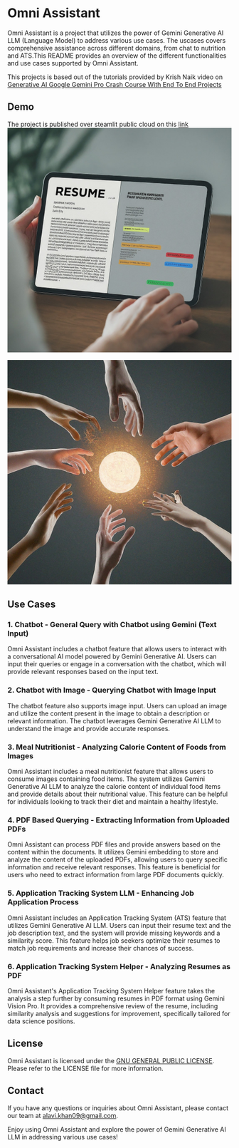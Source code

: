 # Omni Assistant

Omni Assistant is a project that utilizes the power of Gemini Generative AI LLM (Language Model) to address various use cases. The uscases covers comprehensive assistance across different domains, from chat to nutrition and ATS.This README provides an overview of the different functionalities and use cases supported by Omni Assistant.


This projects is based out of the tutorials provided by Krish Naik video on [Generative AI Google Gemini Pro Crash Course With End To End Projects](https://www.youtube.com/watch?v=1ICRLYtkmNU)


## Demo
The project is published over steamlit public cloud on this [link](https://omni-llm.streamlit.app/) 
![ATS Demo](https://github.com/leonasting/OmniAssistant-LLM/blob/main/images/Resume%20Notes.jpeg)

![Omni Layout](https://github.com/leonasting/OmniAssistant-LLM/blob/main/images/omni%20layout.jpeg)

## Use Cases

### 1. Chatbot - General Query with Chatbot using Gemini (Text Input)

Omni Assistant includes a chatbot feature that allows users to interact with a conversational AI model powered by Gemini Generative AI. Users can input their queries or engage in a conversation with the chatbot, which will provide relevant responses based on the input text.

### 2. Chatbot with Image - Querying Chatbot with Image Input

The chatbot feature also supports image input. Users can upload an image and utilize the content present in the image to obtain a description or relevant information. The chatbot leverages Gemini Generative AI LLM to understand the image and provide accurate responses.

### 3. Meal Nutritionist - Analyzing Calorie Content of Foods from Images
    
Omni Assistant includes a meal nutritionist feature that allows users to consume images containing food items. The system utilizes Gemini Generative AI LLM to analyze the calorie content of individual food items and provide details about their nutritional value. This feature can be helpful for individuals looking to track their diet and maintain a healthy lifestyle.

### 4. PDF Based Querying - Extracting Information from Uploaded PDFs

Omni Assistant can process PDF files and provide answers based on the content within the documents. It utilizes Gemini embedding to store and analyze the content of the uploaded PDFs, allowing users to query specific information and receive relevant responses. This feature is beneficial for users who need to extract information from large PDF documents quickly.

### 5. Application Tracking System LLM - Enhancing Job Application Process

Omni Assistant includes an Application Tracking System (ATS) feature that utilizes Gemini Generative AI LLM. Users can input their resume text and the job description text, and the system will provide missing keywords and a similarity score. This feature helps job seekers optimize their resumes to match job requirements and increase their chances of success.

### 6. Application Tracking System Helper - Analyzing Resumes as PDF

Omni Assistant's Application Tracking System Helper feature takes the analysis a step further by consuming resumes in PDF format using Gemini Vision Pro. It provides a comprehensive review of the resume, including similarity analysis and suggestions for improvement, specifically tailored for data science positions.



<!-- ## Contributing

We welcome contributions to Omni Assistant! If you would like to contribute, please follow the guidelines outlined in the [Contribution Guide](link-to-contribution-guide). -->

## License

Omni Assistant is licensed under the [GNU GENERAL PUBLIC LICENSE](https://github.com/leonasting/OmniAssistant-LLM/blob/main/LICENSE). Please refer to the LICENSE file for more information.

## Contact

If you have any questions or inquiries about Omni Assistant, please contact our team at [alavi.khan09@gmail.com](mailto:alavi.khan09@gmail.com).

Enjoy using Omni Assistant and explore the power of Gemini Generative AI LLM in addressing various use cases!